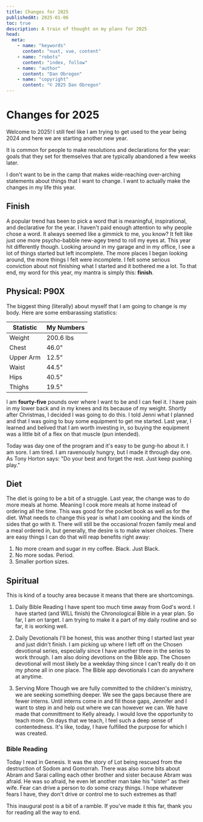 ```yaml
---
title: Changes for 2025
publishedAt: 2025-01-06
toc: true
description: A train of thought on my plans for 2025
head:
  meta:
    - name: "keywords"
      content: "nuxt, vue, content"
    - name: "robots"
      content: "index, follow"
    - name: "author"
      content: "Dan Obregon"
    - name: "copyright"
      content: "© 2025 Dan Obregon"
---
```


# Changes for 2025

Welcome to 2025! I still feel like I am trying to get used to the year being 2024 and here we are
starting another new year.

It is common for people to make resolutions and declarations for the year: goals that they set for
themselves that are typically abandoned a few weeks later.

I don't want to be in the camp that makes wide-reaching over-arching statements about things that I
want to change. I want to actually make the changes in my life this year.

## Finish

A popular trend has been to pick a word that is meaningful, inspirational, and declarative for the
year. I haven't paid enough attention to why people chose a word. It always seemed like a gimmick
to me, you know? It felt like just one more psycho-babble new-agey trend to roll my eyes at. This
year hit differently though. Looking around in my garage and in my office, I see a lot of things
started but left incomplete. The more places I began looking around, the more things I felt were
incomplete. I felt some serious conviction about not finishing what I started and it bothered me a lot.
To that end, my word for this year, my mantra is simply this: **finish**.

## Physical: P90X

The biggest thing (literally) about myself that I am going to change is my body.
Here are some embarassing statistics:

| Statistic | My Numbers |
| --------- | ---------- |
| Weight    | 200.6 lbs  |
| Chest     | 46.0"      |
| Upper Arm | 12.5"      |
| Waist     | 44.5"      |
| Hips      | 40.5"      |
| Thighs    | 19.5"      |

I am **fourty-five** pounds over where I want to be and I can feel it. I have pain in my lower back and
in my knees and its because of my weight. Shortly after Christmas, I decided I was going to do
this. I told Jenni what I planned and that I was going to buy some equipment to get me started.
Last year, I learned and belived that I am worth investing in, so buying the equipment was a
little bit of a flex on that muscle (pun intended).

Today was day one of the program and it's easy to be gung-ho about it. I am sore. I am tired.
I am ravenously hungry, but I made it through day one. As Tony Horton says: "Do your best and forget
the rest. Just keep pushing play."

## Diet

The diet is going to be a bit of a struggle. Last year, the change was to do more meals at home. Meaning
I cook more meals at home instead of ordering all the time. This was good for the pocket book as well as
for the diet. What needs to change this year is what I am cooking and the kinds of sides that go with it.
There will still be the occasional frozen family meal and a meal ordered in, but generally, the desire is
to make wiser choices. There are easy things I can do that will reap benefits right away:

1. No more cream and sugar in my coffee. Black. Just Black.
2. No more sodas. Period.
3. Smaller portion sizes.

## Spiritual

This is kind of a touchy area because it means that there are shortcomings.

1. Daily Bible Reading
   I have spent too much time away from God's word. I have started (and WILL finish) the Chronological Bible in a year
   plan. So far, I am on target. I am trying to make it a part of my daily routine and so far, it is working well.

2. Daily Devotionals
   I'll be honest, this was another thing I started last year and just didn't finish. I am picking up where I left off
   on the Chosen devotional series, especially since I have another three in the series to work through. I am also doing
   devotions on the Bible app. The Chosen devotional will most likely be a weekday thing since I can't really do it on my
   phone all in one place. The Bible app devotionals I can do anywhere at anytime.

3. Serving More
   Though we are fully committed to the children's ministry, we are seeking something deeper. We see the gaps because
   there are fewer interns. Until interns come in and fill those gaps, Jennifer and I want to step in and help out
   where we can however we can. We have made that committment to Kelly already. I would love the opportunity to teach
   more. On days that we teach, I feel such a deep sense of contentedness. It's like, today, I have fulfilled the purpose
   for which I was created.

### Bible Reading

Today I read in Genesis. It was the story of Lot being rescued from the destruction of Sodom and Gomorrah.
There was also some bits about Abram and Sarai calling each other brother and sister because Abram was afraid.
He was so afraid, he even let another man take his "sister" as their wife. Fear can drive a person to do some
crazy things. I hope whatever fears I have, they don't drive or control me to such extremes as that!

This inaugural post is a bit of a ramble. If you've made it this far, thank you for reading all the way to end.
